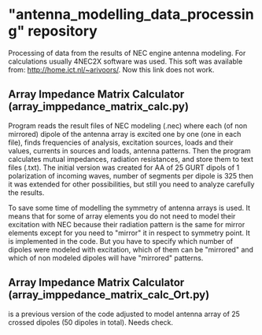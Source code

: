 # "antenna_modelling_data_processing" repository 
Processing of data from the results of NEC engine antenna modeling. For calculations usually 4NEC2X software was used. 
This soft was available from: http://home.ict.nl/~arivoors/. Now this link does not work.

##        Array Impedance Matrix Calculator (array_imppedance_matrix_calc.py)
                 
Program reads the result files of NEC modeling (.nec) where each (of non mirrored) dipole of the antenna array 
is excited one by one (one in each file), finds frequencies of analysis,  excitation sources, loads and their values, 
currents in sources and loads, antenna patterns.
Then the program calculates mutual impedances, radiation resistances, and store them to text files (.txt).
The initial version was created for AA of 25 GURT dipols of 1 polarization of incoming waves, 
number of segments per dipole is 325 then it was  extended for other possibilities, 
but still you need to analyze carefully the results.

To save some time of modelling the symmetry of antenna arrays is used. It means that for some of array elements you
do not need to model their excitation with NEC because their radiation pattern is the same for mirror elements
except for you need to "mirror" it in respect to symmetry point. It is implemented in the code. But you have to
specify which number of dipoles were modeled with excitation, which of them can be "mirrored" and which of non
modeled dipoles will have "mirrored" patterns.

##        Array Impedance Matrix Calculator (array_imppedance_matrix_calc_Ort.py)
is a previous version of the code adjusted to model antenna array of 25 crossed dipoles (50 dipoles in total). Needs check.
